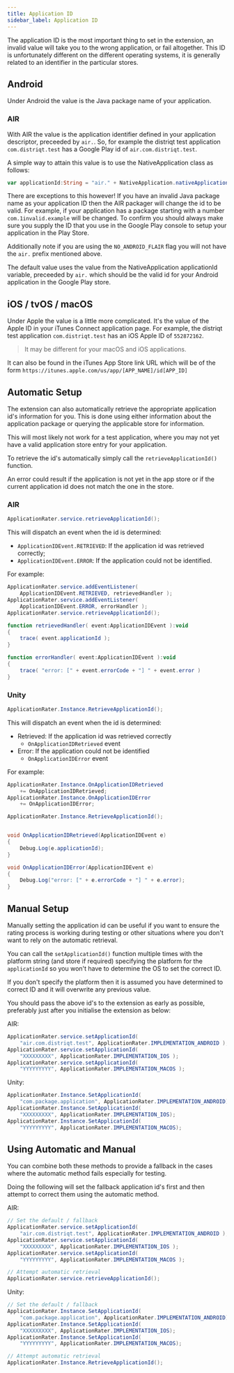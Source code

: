 ```yaml
---
title: Application ID
sidebar_label: Application ID
---
```



The application ID is the most important thing to set in the extension, an invalid value will take you to the wrong application, or fail altogether. This ID is unfortunately different on the different operating systems, it is generally related to an identifier in the particular stores. 


## Android

Under Android the value is the Java package name of your application.

### AIR 

With AIR the value is the application identifier defined in your application descriptor, preceeded by `air.`. So, for example the distriqt test application `com.distriqt.test` has a Google Play id of `air.com.distriqt.test`. 

A simple way to attain this value is to use the NativeApplication class as follows: 

```actionscript
var applicationId:String = "air." + NativeApplication.nativeApplication.applicationId;
```

There are exceptions to this however! If you have an invalid Java package name as your application ID then the AIR packager will change the id to be valid. For example, if your application has a package starting with a number `com.1invalid.example` will be changed. To confirm you should always make sure you supply the ID that you use in 
the Google Play console to setup your application in the Play Store.

Additionally note if you are using the `NO_ANDROID_FLAIR` flag you will not have the `air.` prefix mentioned above.

The default value uses the value from the NativeApplication applicationId variable, preceeded by `air.` which should be the valid id for your Android application in the Google Play store.



## iOS / tvOS / macOS

Under Apple the value is a little more complicated. It's the value of the Apple ID in your iTunes Connect application page. For example, the distriqt test application `com.distriqt.test` has an iOS Apple ID of `552872162`. 

> It may be different for your macOS and iOS applications.

It can also be found in the iTunes App Store link URL which will be of the form 
`https://itunes.apple.com/us/app/[APP_NAME]/id[APP_ID]`






## Automatic Setup 

The extension can also automatically retrieve the appropriate application id's information for you. This is done using either information about the application package or querying the applicable store for information.

This will most likely not work for a test application, where you may not yet have a valid application store entry for your application.

To retrieve the id's automatically simply call the `retrieveApplicationId()` function.

An error could result if the application is not yet in the app store or if the current application id does not match the one in the store.


### AIR 

```actionscript
ApplicationRater.service.retrieveApplicationId();
```

This will dispatch an event when the id is determined:

- `ApplicationIDEvent.RETRIEVED`: If the application id was retrieved correctly;
- `ApplicationIDEvent.ERROR`: If the application could not be identified.


For example:

```actionscript
ApplicationRater.service.addEventListener( 
    ApplicationIDEvent.RETRIEVED, retrievedHandler );
ApplicationRater.service.addEventListener( 
    ApplicationIDEvent.ERROR, errorHandler );
ApplicationRater.service.retrieveApplicationId();

function retrievedHandler( event:ApplicationIDEvent ):void 
{
    trace( event.applicationId );
}

function errorHandler( event:ApplicationIDEvent ):void 
{
    trace( "error: [" + event.errorCode + "] " + event.error )
}
```


### Unity


```csharp
ApplicationRater.Instance.RetrieveApplicationId();
```

This will dispatch an event when the id is determined:

- Retrieved: If the application id was retrieved correctly
	- `OnApplicationIDRetrieved` event
- Error: If the application could not be identified
	- `OnApplicationIDError` event


For example:

```csharp
ApplicationRater.Instance.OnApplicationIDRetrieved 
	+= OnApplicationIDRetrieved;
ApplicationRater.Instance.OnApplicationIDError 
	+= OnApplicationIDError;

ApplicationRater.Instance.RetrieveApplicationId();


void OnApplicationIDRetrieved(ApplicationIDEvent e)
{
	Debug.Log(e.applicationId);
}

void OnApplicationIDError(ApplicationIDEvent e)
{
	Debug.Log("error: [" + e.errorCode + "] " + e.error);
}
```



## Manual Setup

Manually setting the application id can be useful if you want to ensure the rating process is working during testing or other situations where you don't want to rely on the automatic retrieval. 

You can call the `setApplicationId()` function multiple times with the platform string (and store if required) specifying the platform for the `applicationId` so you won't have to determine the OS to set the correct ID. 

If you don't specify the platform then it is assumed you have determined to correct ID and it will overwrite any previous value.

You should pass the above id's to the extension as early as possible, preferably just after you 
initialise the extension as below:

AIR: 

```actionscript
ApplicationRater.service.setApplicationId( 
    "air.com.distriqt.test", ApplicationRater.IMPLEMENTATION_ANDROID );
ApplicationRater.service.setApplicationId( 
    "XXXXXXXXX", ApplicationRater.IMPLEMENTATION_IOS );
ApplicationRater.service.setApplicationId( 
    "YYYYYYYYY", ApplicationRater.IMPLEMENTATION_MACOS );
```

Unity:

```csharp
ApplicationRater.Instance.SetApplicationId(
	"com.package.application", ApplicationRater.IMPLEMENTATION_ANDROID);
ApplicationRater.Instance.SetApplicationId(
	"XXXXXXXXX", ApplicationRater.IMPLEMENTATION_IOS);
ApplicationRater.Instance.SetApplicationId(
	"YYYYYYYYY", ApplicationRater.IMPLEMENTATION_MACOS);
```




## Using Automatic and Manual 

You can combine both these methods to provide a fallback in the cases where the automatic method fails especially for testing.

Doing the following will set the fallback application id's first and then attempt to correct them using the automatic method.

AIR:

```actionscript
// Set the default / fallback
ApplicationRater.service.setApplicationId( 
    "air.com.distriqt.test", ApplicationRater.IMPLEMENTATION_ANDROID );
ApplicationRater.service.setApplicationId( 
    "XXXXXXXXX", ApplicationRater.IMPLEMENTATION_IOS );
ApplicationRater.service.setApplicationId( 
    "YYYYYYYYY", ApplicationRater.IMPLEMENTATION_MACOS );

// Attempt automatic retrieval
ApplicationRater.service.retrieveApplicationId();
```


Unity:

```csharp
// Set the default / fallback
ApplicationRater.Instance.SetApplicationId(
	"com.package.application", ApplicationRater.IMPLEMENTATION_ANDROID);
ApplicationRater.Instance.SetApplicationId(
	"XXXXXXXXX", ApplicationRater.IMPLEMENTATION_IOS);
ApplicationRater.Instance.SetApplicationId(
	"YYYYYYYYY", ApplicationRater.IMPLEMENTATION_MACOS);

// Attempt automatic retrieval
ApplicationRater.Instance.RetrieveApplicationId();
```












